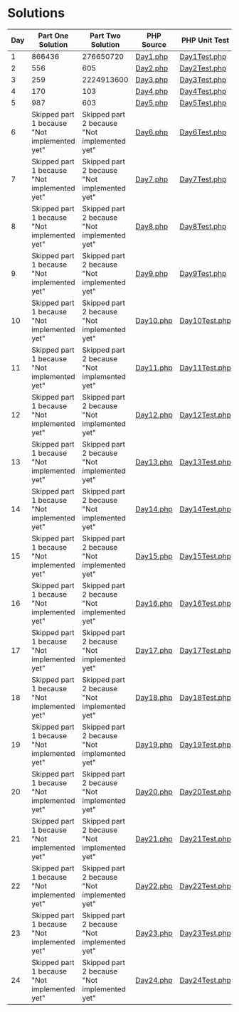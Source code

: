 # Solutions

| Day | Part One Solution | Part Two Solution | PHP Source | PHP Unit Test | Input |
|---|---|---|---|---|---|
| 1 | 866436| 276650720| [Day1.php](src/AdventOfCode2020/Solutions/Day1/Day1.php) | [Day1Test.php](tests/AdventOfCode2020/Solutions/Day1/Day1Test.php) | [input.txt](inputs/2020/day1/input.txt) |
| 2 | 556| 605| [Day2.php](src/AdventOfCode2020/Solutions/Day2/Day2.php) | [Day2Test.php](tests/AdventOfCode2020/Solutions/Day2/Day2Test.php) | [input.txt](inputs/2020/day2/input.txt) |
| 3 | 259| 2224913600| [Day3.php](src/AdventOfCode2020/Solutions/Day3/Day3.php) | [Day3Test.php](tests/AdventOfCode2020/Solutions/Day3/Day3Test.php) | [input.txt](inputs/2020/day3/input.txt) |
| 4 | 170| 103| [Day4.php](src/AdventOfCode2020/Solutions/Day4/Day4.php) | [Day4Test.php](tests/AdventOfCode2020/Solutions/Day4/Day4Test.php) | [input.txt](inputs/2020/day4/input.txt) |
| 5 | 987| 603| [Day5.php](src/AdventOfCode2020/Solutions/Day5/Day5.php) | [Day5Test.php](tests/AdventOfCode2020/Solutions/Day5/Day5Test.php) | [input.txt](inputs/2020/day5/input.txt) |
| 6 | Skipped part 1 because "Not implemented yet"| Skipped part 2 because "Not implemented yet"| [Day6.php](src/AdventOfCode2020/Solutions/Day6/Day6.php) | [Day6Test.php](tests/AdventOfCode2020/Solutions/Day6/Day6Test.php) | [input.txt](inputs/2020/day6/input.txt) |
| 7 | Skipped part 1 because "Not implemented yet"| Skipped part 2 because "Not implemented yet"| [Day7.php](src/AdventOfCode2020/Solutions/Day7/Day7.php) | [Day7Test.php](tests/AdventOfCode2020/Solutions/Day7/Day7Test.php) | [input.txt](inputs/2020/day7/input.txt) |
| 8 | Skipped part 1 because "Not implemented yet"| Skipped part 2 because "Not implemented yet"| [Day8.php](src/AdventOfCode2020/Solutions/Day8/Day8.php) | [Day8Test.php](tests/AdventOfCode2020/Solutions/Day8/Day8Test.php) | [input.txt](inputs/2020/day8/input.txt) |
| 9 | Skipped part 1 because "Not implemented yet"| Skipped part 2 because "Not implemented yet"| [Day9.php](src/AdventOfCode2020/Solutions/Day9/Day9.php) | [Day9Test.php](tests/AdventOfCode2020/Solutions/Day9/Day9Test.php) | [input.txt](inputs/2020/day9/input.txt) |
| 10 | Skipped part 1 because "Not implemented yet"| Skipped part 2 because "Not implemented yet"| [Day10.php](src/AdventOfCode2020/Solutions/Day10/Day10.php) | [Day10Test.php](tests/AdventOfCode2020/Solutions/Day10/Day10Test.php) | [input.txt](inputs/2020/day10/input.txt) |
| 11 | Skipped part 1 because "Not implemented yet"| Skipped part 2 because "Not implemented yet"| [Day11.php](src/AdventOfCode2020/Solutions/Day11/Day11.php) | [Day11Test.php](tests/AdventOfCode2020/Solutions/Day11/Day11Test.php) | [input.txt](inputs/2020/day11/input.txt) |
| 12 | Skipped part 1 because "Not implemented yet"| Skipped part 2 because "Not implemented yet"| [Day12.php](src/AdventOfCode2020/Solutions/Day12/Day12.php) | [Day12Test.php](tests/AdventOfCode2020/Solutions/Day12/Day12Test.php) | [input.txt](inputs/2020/day12/input.txt) |
| 13 | Skipped part 1 because "Not implemented yet"| Skipped part 2 because "Not implemented yet"| [Day13.php](src/AdventOfCode2020/Solutions/Day13/Day13.php) | [Day13Test.php](tests/AdventOfCode2020/Solutions/Day13/Day13Test.php) | [input.txt](inputs/2020/day13/input.txt) |
| 14 | Skipped part 1 because "Not implemented yet"| Skipped part 2 because "Not implemented yet"| [Day14.php](src/AdventOfCode2020/Solutions/Day14/Day14.php) | [Day14Test.php](tests/AdventOfCode2020/Solutions/Day14/Day14Test.php) | [input.txt](inputs/2020/day14/input.txt) |
| 15 | Skipped part 1 because "Not implemented yet"| Skipped part 2 because "Not implemented yet"| [Day15.php](src/AdventOfCode2020/Solutions/Day15/Day15.php) | [Day15Test.php](tests/AdventOfCode2020/Solutions/Day15/Day15Test.php) | [input.txt](inputs/2020/day15/input.txt) |
| 16 | Skipped part 1 because "Not implemented yet"| Skipped part 2 because "Not implemented yet"| [Day16.php](src/AdventOfCode2020/Solutions/Day16/Day16.php) | [Day16Test.php](tests/AdventOfCode2020/Solutions/Day16/Day16Test.php) | [input.txt](inputs/2020/day16/input.txt) |
| 17 | Skipped part 1 because "Not implemented yet"| Skipped part 2 because "Not implemented yet"| [Day17.php](src/AdventOfCode2020/Solutions/Day17/Day17.php) | [Day17Test.php](tests/AdventOfCode2020/Solutions/Day17/Day17Test.php) | [input.txt](inputs/2020/day17/input.txt) |
| 18 | Skipped part 1 because "Not implemented yet"| Skipped part 2 because "Not implemented yet"| [Day18.php](src/AdventOfCode2020/Solutions/Day18/Day18.php) | [Day18Test.php](tests/AdventOfCode2020/Solutions/Day18/Day18Test.php) | [input.txt](inputs/2020/day18/input.txt) |
| 19 | Skipped part 1 because "Not implemented yet"| Skipped part 2 because "Not implemented yet"| [Day19.php](src/AdventOfCode2020/Solutions/Day19/Day19.php) | [Day19Test.php](tests/AdventOfCode2020/Solutions/Day19/Day19Test.php) | [input.txt](inputs/2020/day19/input.txt) |
| 20 | Skipped part 1 because "Not implemented yet"| Skipped part 2 because "Not implemented yet"| [Day20.php](src/AdventOfCode2020/Solutions/Day20/Day20.php) | [Day20Test.php](tests/AdventOfCode2020/Solutions/Day20/Day20Test.php) | [input.txt](inputs/2020/day20/input.txt) |
| 21 | Skipped part 1 because "Not implemented yet"| Skipped part 2 because "Not implemented yet"| [Day21.php](src/AdventOfCode2020/Solutions/Day21/Day21.php) | [Day21Test.php](tests/AdventOfCode2020/Solutions/Day21/Day21Test.php) | [input.txt](inputs/2020/day21/input.txt) |
| 22 | Skipped part 1 because "Not implemented yet"| Skipped part 2 because "Not implemented yet"| [Day22.php](src/AdventOfCode2020/Solutions/Day22/Day22.php) | [Day22Test.php](tests/AdventOfCode2020/Solutions/Day22/Day22Test.php) | [input.txt](inputs/2020/day22/input.txt) |
| 23 | Skipped part 1 because "Not implemented yet"| Skipped part 2 because "Not implemented yet"| [Day23.php](src/AdventOfCode2020/Solutions/Day23/Day23.php) | [Day23Test.php](tests/AdventOfCode2020/Solutions/Day23/Day23Test.php) | [input.txt](inputs/2020/day23/input.txt) |
| 24 | Skipped part 1 because "Not implemented yet"| Skipped part 2 because "Not implemented yet"| [Day24.php](src/AdventOfCode2020/Solutions/Day24/Day24.php) | [Day24Test.php](tests/AdventOfCode2020/Solutions/Day24/Day24Test.php) | [input.txt](inputs/2020/day24/input.txt) |

